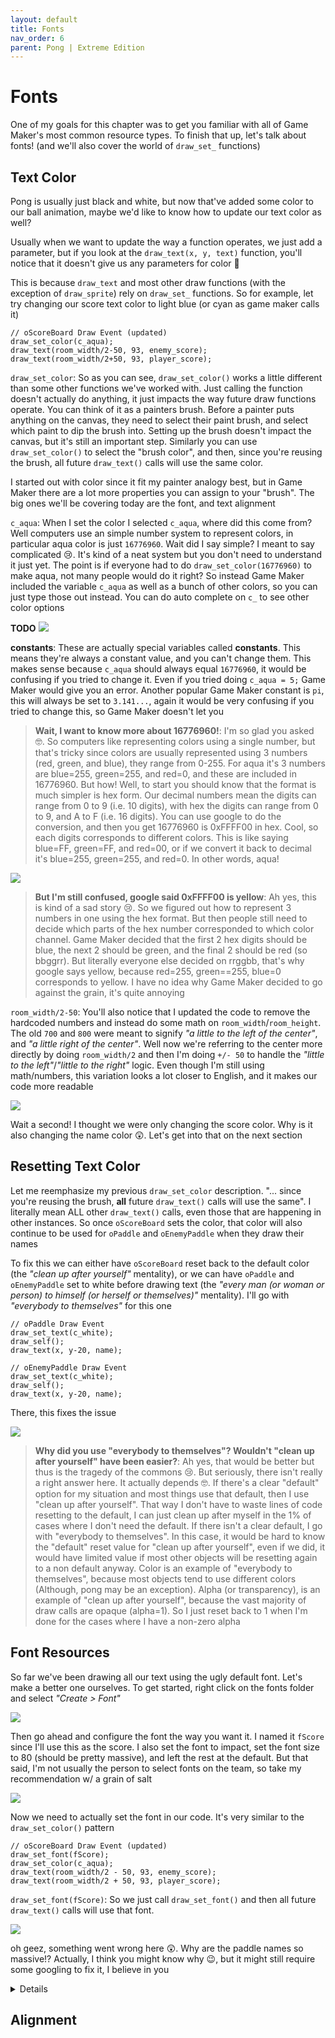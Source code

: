 ```yaml
---
layout: default
title: Fonts
nav_order: 6
parent: Pong | Extreme Edition
---
```


# Fonts

One of my goals for this chapter was to get you familiar with all of Game Maker's most common resource types. To finish that up, let's talk about fonts! (and we'll also cover the world of ``draw_set_`` functions)

## Text Color

Pong is usually just black and white, but now that've added some color to our ball animation, maybe we'd like to know how to update our text color as well?

Usually when we want to update the way a function operates, we just add a parameter, but if you look at the ``draw_text(x, y, text)`` function, you'll notice that it doesn't give us any parameters for color 🤔

This is because ``draw_text`` and most other draw functions (with the exception of ``draw_sprite``) rely on ``draw_set_`` functions. So for example, let try changing our score text color to light blue (or cyan as game maker calls it)

```
// oScoreBoard Draw Event (updated)
draw_set_color(c_aqua);
draw_text(room_width/2-50, 93, enemy_score);
draw_text(room_width/2+50, 93, player_score);
```

``draw_set_color``: So as you can see, ``draw_set_color()`` works a little different than some other functions we've worked with. Just calling the function doesn't actually do anything, it just impacts the way future draw functions operate. You can think of it as a painters brush. Before a painter puts anything on the canvas, they need to select their paint brush, and select which paint to dip the brush into. Setting up the brush doesn't impact the canvas, but it's still an important step. Similarly you can use ``draw_set_color()`` to select the "brush color", and then, since you're reusing the brush, all future ``draw_text()`` calls will use the same color.

I started out with color since it fit my painter analogy best, but in Game Maker there are a lot more properties you can assign to your "brush". The big ones we'll be covering today are the font, and text alignment

``c_aqua``: When I set the color I selected ``c_aqua``, where did this come from? Well computers use an simple number system to represent colors, in particular aqua color is just ``16776960``. Wait did I say simple? I meant to say complicated 😢. It's kind of a neat system but you don't need to understand it just yet. The point is if everyone had to do ``draw_set_color(16776960)`` to make aqua, not many people would do it right? So instead Game Maker included the variable ``c_aqua`` as well as a bunch of other colors, so you can just type those out instead. You can do auto complete on ``c_`` to see other color options

**TODO**
![](../../assets/images/color_options.png)

**constants**: These are actually special variables called **constants**. This means they're always a constant value, and you can't change them. This makes sense because ``c_aqua`` should always equal ``16776960``, it would be confusing if you tried to change it. Even if you tried doing ``c_aqua = 5;`` Game Maker would give you an error. Another popular Game Maker constant is ``pi``, this will always be set to ``3.141...``, again it would be very confusing if you tried to change this, so Game Maker doesn't let you

> **Wait, I want to know more about 16776960!**: I'm so glad you asked 🤓. So computers like representing colors using a single number, but that's tricky since colors are usually represented using 3 numbers (red, green, and blue), they range from 0-255. For aqua it's 3 numbers are blue=255, green=255, and red=0, and these are included in 16776960. But how! Well, to start you should know that the format is much simpler is hex form. Our decimal numbers mean the digits can range from 0 to 9 (i.e. 10 digits), with hex the digits can range from 0 to 9, and A to F (i.e. 16 digits). You can use google to do the conversion, and then you get 16776960 is 0xFFFF00 in hex. Cool, so each digits corresponds to different colors. This is like saying blue=FF, green=FF, and red=00, or if we convert it back to decimal it's blue=255, green=255, and red=0. In other words, aqua!

![](../../assets/images/google_hex.png)

> **But I'm still confused, google said 0xFFFF00 is yellow**: Ah yes, this is kind of a sad story 😢. So we figured out how to represent 3 numbers in one using the hex format. But then people still need to decide which parts of the hex number corresponded to which color channel. Game Maker decided that the first 2 hex digits should be blue, the next 2 should be green, and the final 2 should be red (so bbggrr). But literally everyone else decided on rrggbb, that's why google says yellow, because red=255, green==255, blue=0 corresponds to yellow. I have no idea why Game Maker decided to go against the grain, it's quite annoying

``room_width/2-50``: You'll also notice that I updated the code to remove the hardcoded numbers and instead do some math on ``room_width``/``room_height``. The old ``700`` and ``800`` were meant to signify *"a little to the left of the center"*, and *"a little right of the center"*. Well now we're referring to the center more directly by doing ``room_width/2`` and then I'm doing ``+/- 50`` to handle the *"little to the left"*/*"little to the right"* logic. Even though I'm still using math/numbers, this variation looks a lot closer to English, and it makes our code more readable

![](../../assets/images/all_text_aqua.png)

Wait a second! I thought we were only changing the score color. Why is it also changing the name color 😲. Let's get into that on the next section

## Resetting Text Color

Let me reemphasize my previous ``draw_set_color`` description. "... since you're reusing the brush, **all** future ``draw_text()`` calls will use the same". I literally mean ALL other ``draw_text()`` calls, even those that are happening in other instances. So once ``oScoreBoard`` sets the color, that color will also continue to be used for ``oPaddle`` and ``oEnemyPaddle`` when they draw their names

To fix this we can either have ``oScoreBoard`` reset back to the default color (the *"clean up after yourself"* mentality), or we can have ``oPaddle`` and ``oEnemyPaddle`` set to white before drawing text (the *"every man (or woman or person) to himself (or herself or themselves)"* mentality). I'll go with *"everybody to themselves"* for this one

```
// oPaddle Draw Event
draw_set_text(c_white);
draw_self();
draw_text(x, y-20, name);

// oEnemyPaddle Draw Event
draw_set_text(c_white);
draw_self();
draw_text(x, y-20, name);
```

There, this fixes the issue

![](../../assets/images/only_score_aqua.png)

> **Why did you use "everybody to themselves"? Wouldn't "clean up after yourself" have been easier?**: Ah yes, that would be better but thus is the tragedy of the commons 😢. But seriously, there isn't really a right answer here. It actually depends 🤓. If there's a clear "default" option for my situation and most things use that default, then I use "clean up after yourself". That way I don't have to waste lines of code resetting to the default, I can just clean up after myself in the 1% of cases where I don't need the default. If there isn't a clear default, I go with "everybody to themselves". In this case, it would be hard to know the "default" reset value for "clean up after yourself", even if we did, it would have limited value if most other objects will be resetting again to a non default anyway. Color is an example of "everybody to themselves", because most objects tend to use different colors (Although, pong may be an exception). Alpha (or transparency), is an example of "clean up after yourself", because the vast majority of draw calls are opaque (alpha=1). So I just reset back to 1 when I'm done for the cases where I have a non-zero alpha

## Font Resources

So far we've been drawing all our text using the ugly default font. Let's make a better one ourselves. To get started, right click on the fonts folder and select *"Create > Font"*

![](../../assets/images/create_font.gif)

Then go ahead and configure the font the way you want it. I named it ``fScore`` since I'll use this as the score. I also set the font to impact, set the font size to 80 (should be pretty massive), and left the rest at the default. But that said, I'm not usually the person to select fonts on the team, so take my recommendation w/ a grain of salt

![](../../assets/images/font_settings.png)

Now we need to actually set the font in our code. It's very similar to the ``draw_set_color()`` pattern

```
// oScoreBoard Draw Event (updated)
draw_set_font(fScore);
draw_set_color(c_aqua);
draw_text(room_width/2 - 50, 93, enemy_score);
draw_text(room_width/2 + 50, 93, player_score);
```

``draw_set_font(fScore)``: So we just call ``draw_set_font()`` and then all future ``draw_text()`` calls will use that font.

![](../../assets/images/global_font_demo.png)

oh geez, something went wrong here 😲. Why are the paddle names so massive!? Actually, I think you might know why 😉, but it might still require some googling to fix it, I believe in you

<details data-summary="How to make the paddles use the old font?" markdown="1">

```
// oScoreBoard Draw Event (updated)
draw_set_font(fScore);
draw_set_color(c_aqua);
draw_text(room_width/2 - 50, 93, enemy_score);
draw_text(room_width/2 + 50, 93, player_score);
draw_set_font(-1);
```

``draw_set_font(-1)``: Same as with colors, ``draw_set_font`` sets the font across all objects, so we need to reset. In this case I'm using the "clean up after yourself" pattern, so I'm resetting at the end of ``oScoreBoard``.

![](../../assets/images/score_font_demo.png)
</details>


## Alignment
